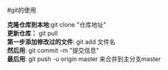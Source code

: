 #git的使用<br/>

**克隆仓库到本地**:git clone "仓库地址"<br/>
**更新仓库：** git pull<br/>
**第一步添加修改过的文件**: git add 文件名<br/>
**然后用**: git commit -m "提交信息"<br/>**最后用**: git push -u origin master 来合并到主分支master<br/>

